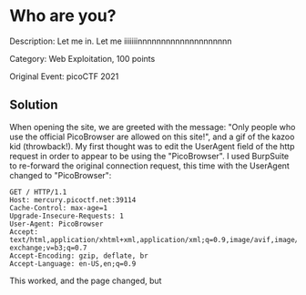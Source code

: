 # Who are you?
Description: Let me in. Let me iiiiiiinnnnnnnnnnnnnnnnnnnn

Category: Web Exploitation, 100 points

Original Event: picoCTF 2021

## Solution
When opening the site, we are greeted with the message: "Only people who use the official PicoBrowser are allowed on this site!", and a gif of the kazoo kid (throwback!). My first thought was to edit the UserAgent field of the http request in order to appear to be using the "PicoBrowser". 
I used BurpSuite to re-forward the original connection request, this time with the UserAgent changed to "PicoBrowser":
```http
GET / HTTP/1.1
Host: mercury.picoctf.net:39114
Cache-Control: max-age=1
Upgrade-Insecure-Requests: 1
User-Agent: PicoBrowser
Accept: text/html,application/xhtml+xml,application/xml;q=0.9,image/avif,image/webp,image/apng,*/*;q=0.8,application/signed-exchange;v=b3;q=0.7
Accept-Encoding: gzip, deflate, br
Accept-Language: en-US,en;q=0.9
```
This worked, and the page changed, but 
